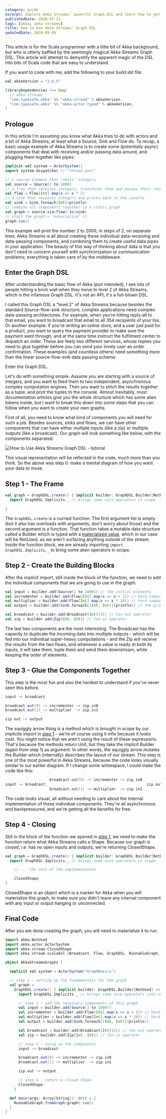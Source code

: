 ```yaml
---
category: guide
excerpt: Explore Akka Streams’ powerful Graph DSL and learn how to get started quickly with our easy guide
publishedDate: 2020-07-12
tags: [akka, akka-streams]
title: How to Use Akka Streams' Graph DSL
updatedDate: 2024-09-06
---
```


This article is for the Scala programmer with a little bit of Akka background, but who is utterly baffled by the seemingly magical Akka Streams Graph DSL. This article will attempt to demystify the apparent magic of the DSL into bits of Scala code that are easy to understand.

If you want to code with me, add the following to your build.sbt file:

```scala
val akkaVersion = "2.6.5"

libraryDependencies ++= Seq(
  // akka streams
  "com.typesafe.akka" %% "akka-stream" % akkaVersion,
  "com.typesafe.akka" %% "akka-actor-typed" % akkaVersion,
)
```

## Prologue

In this article I'm assuming you know what Akka tries to do with actors and a bit of Akka Streams, at least what a Source, Sink and Flow do. To recap, a basic usage example of Akka Streams is to create some (potentially async) components that deal with receiving and/or passing data around, and plugging them together like pipes:

```scala
implicit val system = ActorSystem()
import system.dispatcher // "thread pool"

// a source element that "emits" integers
val source = Source(1 to 1000)
// a flow that receives integers, transforms them and passes their results further down
val flow = Flow[Int].map(x => x * 2)
// a sink that receives integers and prints each to the console
val sink = Sink.foreach[Int](println)
// combine all components together in a static graph
val graph = source.via(flow).to(sink)
// start the graph = "materialize" it
graph.run()
```

This example will print the number 2 to 2000, in steps of 2, on separate lines. Akka Streams is all about creating these individual data-receiving and data-passing components, and combining them to create useful data pipes in your application. The beauty of this way of thinking about data is that you don't need to concern yourself with synchronization or communication problems; everything is taken care of by the middleware.

## Enter the Graph DSL

After understanding the basic flow of Akka (pun intended), I see lots of people hitting a brick wall when they move to level 2 of Akka Streams, which is the infamous Graph DSL. It's not an API, it's a full-blown DSL.

I called this Graph DSL a "level 2" of Akka Streams because besides the standard Source-flow-sink structure, complex applications need complex data-passing architectures. For example, when you're hitting reply-all to that email, you want to broadcast that email to all 354 recipients of your liss. Or another example: if you're writing an online store, and a user just paid for a product, you want to query the payment provider to make sure the payment went through, and at the same time instruct the fulfilment center to dispatch an order. These are likely two different services, whose replies you need to glue together before you can send your lovely user an order confirmation. These examples (and countless others) need something more than the linear source-flow-sink data passing scheme.

Enter the Graph DSL.

Let's do with something simple. Assume you are starting with a source of integers, and you want to feed them to two independent, asynchronous complex computation engines. Then you want to stitch the results together as a tuple, and print the tuples to the console. Almost inevitably, most documentation articles give you the whole structure which has some alien tokens inside, but I want to break this down into some steps that you can follow when you want to create your own graphs.

First of all, you need to know what kind of components you will need for such a job. Besides sources, sinks and flows, we can have other components that can have either multiple inputs (like a zip) or multiple outputs (like a broadcast). Our graph will look something like below, with the components separated:

![How to Use Akka Streams Graph DSL - tutorial](https://rtjvm-website-blog-images.s3-eu-west-1.amazonaws.com/23-1-first-graph.png)

This visual representation will be reflected in the code, much more than you think. So the above was step 0: make a mental diagram of how you want your data to move.

## Step 1 - The Frame

```scala
val graph = GraphDSL.create() { implicit builder: GraphDSL.Builder[NotUsed] =>
  import GraphDSL.Implicits._ // brings some nice operators in scope

}
```

The `GraphDSL.create` is a curried function. The first argument list is empty (but it also has overloads with arguments, don't worry about those) and the second argument is a function. That function takes a mutable data structure called a Builder which is typed with a <a href="https://rockthejvm.com/blog/materialized-values">materialized value</a>, which in our case will be NotUsed, as we aren't surfacing anything outside of the stream. Inside the function block, we are already importing `import GraphDSL.Implicits._` to bring some alien operators in scope.

## Step 2 - Create the Building Blocks

After the implicit import, still inside the block of the function, we need to add the individual components that we are going to use in the graph:

```scala
val input = builder.add(Source(1 to 1000)) // the initial elements
val incrementer = builder.add(Flow[Int].map(x => x + 1)) // hard computation #1
val multiplier = builder.add(Flow[Int].map(x => x * 10)) // hard computation #2
val output = builder.add(Sink.foreach[(Int, Int)](println)) // the printer

val broadcast = builder.add(Broadcast[Int](2)) // fan-out operator
val zip = builder.add(Zip[Int, Int]) // fan-in operator
```

The last two components are the most interesting. The Broadcast has the capacity to duplicate the incoming data into multiple outputs - which will be fed into our individual super-heavy computations - and the Zip will receive the results from the two flows, and whenever a value is ready at both its inputs, it will take them, tuple them and send them downstream, while keeping the order of elements.

## Step 3 - Glue the Components Together

This step is the most fun and also the hardest to understand if you've never seen this before.

```scala
input ~> broadcast

broadcast.out(0) ~> incrementer ~> zip.in0
broadcast.out(1) ~> multiplier  ~> zip.in1

zip.out ~> output
```

The squiggly arrow thing is a method which is brought in scope by our implicits import in [step 1](#step-1---the-frame) - we're of course using it infix because it looks cool. You might notice that we aren't using the result of these expressions. That's because the methods return Unit, but they take the implicit Builder (again from step 1) as argument. In other words, the squiggly arrow mutates the Builder which (internally) describes the layout of our stream. This step is one of the most powerful in Akka Streams, because the code looks visually similar to our earlier diagram. If I change some whitespace, I could make the code like this:

```scala
                    broadcast.out(0) ~> incrementer ~> zip.in0
input ~> broadcast;                                             zip.out ~> output
                    broadcast.out(1) ~> multiplier  ~> zip.in1
```

The code looks visual, all without needing to care about the internal implementation of these individual components. They're all asynchronous and backpressured, and we're getting all the benefits for free.

## Step 4 - Closing

Still in the block of the function we opened in [step 1](#step-1---the-frame), we need to make the function return what Akka Streams calls a Shape. Because our graph is closed, i.e. has no open inputs and outputs, we're returning ClosedShape.

```scala
val graph = GraphDSL.create() { implicit builder: GraphDSL.Builder[NotUsed] =>
  import GraphDSL.Implicits._ // brings some nice operators in scope

    // ... the rest of the implementation

    ClosedShape
}
```

ClosedShape is an object which is a marker for Akka when you will materialize this graph, to make sure you didn't leave any internal component with any input or output hanging or unconnected.

## Final Code

After you are done creating the graph, you will need to materialize it to run:

```scala
import akka.NotUsed
import akka.actor.ActorSystem
import akka.stream.ClosedShape
import akka.stream.scaladsl.{Broadcast, Flow, GraphDSL, RunnableGraph, Sink, Source, Zip}

object AkkaStreamsGraphs {

  implicit val system = ActorSystem("GraphBasics")

  // step 1 - setting up the fundamentals for the graph
  val graph =
    GraphDSL.create() { implicit builder: GraphDSL.Builder[NotUsed] => // builder = MUTABLE data structure
      import GraphDSL.Implicits._ // brings some nice operators into scope

      // step 2 - add the necessary components of this graph
      val input = builder.add(Source(1 to 1000))
      val incrementer = builder.add(Flow[Int].map(x => x + 1)) // hard computation
      val multiplier = builder.add(Flow[Int].map(x => x * 10)) // hard computation
      val output = builder.add(Sink.foreach[(Int, Int)](println))

      val broadcast = builder.add(Broadcast[Int](2)) // fan-out operator
      val zip = builder.add(Zip[Int, Int]) // fan-in operator

      // step 3 - tying up the components
      input ~> broadcast

      broadcast.out(0) ~> incrementer ~> zip.in0
      broadcast.out(1) ~> multiplier  ~> zip.in1

      zip.out ~> output

      // step 4 - return a closed shape
      ClosedShape
    }

  def main(args: Array[String]): Unit = {
    RunnableGraph.fromGraph(graph).run()
  }
}
```
